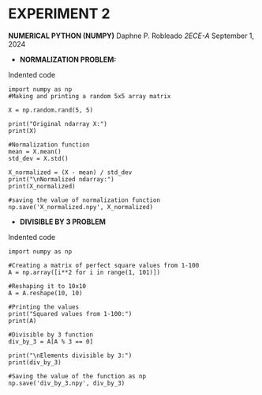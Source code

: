 # EXPERIMENT 2
**NUMERICAL PYTHON (NUMPY)**
Daphne P. Robleado
*2ECE-A*
September 1, 2024
* **NORMALIZATION PROBLEM:**

Indented code

    import numpy as np
    #Making and printing a random 5x5 array matrix
    
    X = np.random.rand(5, 5)
    
    print("Original ndarray X:")
    print(X)
    
    #Normalization function
    mean = X.mean()
    std_dev = X.std()
    
    X_normalized = (X - mean) / std_dev
    print("\nNormalized ndarray:")
    print(X_normalized)
    
    #saving the value of normalization function
    np.save('X_normalized.npy', X_normalized)

* **DIVISIBLE BY 3 PROBLEM**

Indented code

    import numpy as np
    
    #Creating a matrix of perfect square values from 1-100
    A = np.array([i**2 for i in range(1, 101)])
    
    #Reshaping it to 10x10
    A = A.reshape(10, 10)
    
    #Printing the values
    print("Squared values from 1-100:")
    print(A)
    
    #Divisible by 3 function
    div_by_3 = A[A % 3 == 0]
    
    print("\nElements divisible by 3:")
    print(div_by_3)
    
    #Saving the value of the function as np
    np.save('div_by_3.npy', div_by_3)
